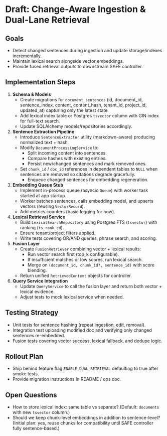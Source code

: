 # Draft: Change-Aware Ingestion & Dual-Lane Retrieval

## Goals
- Detect changed sentences during ingestion and update storage/indexes incrementally.
- Maintain lexical search alongside vector embeddings.
- Provide fused retrieval outputs to downstream SAFE controller.

## Implementation Steps
1. **Schema & Models**
   - Create migrations for `document_sentences` (id, document_id, sentence_index, content, content_hash, tenant_id, project_id, updated_at) capturing only the latest state.
   - Add lexical index table or Postgres `tsvector` column with GIN index for full-text search.
   - Update SQLAlchemy models/repositories accordingly.
2. **Sentence Extraction Pipeline**
   - Introduce `SentenceExtractor` utility (markdown-aware) producing normalized text + hash.
   - Modify `DocumentProcessingService` to:
     - Split incoming content into sentences.
     - Compare hashes with existing entries.
     - Persist new/changed sentences and mark removed ones.
   - Set `chunk_id` / `doc_id` references in dependent tables to `NULL` when sentences are removed so citations degrade gracefully.
     - Enqueue changed sentences for embedding regeneration.
3. **Embedding Queue Stub**
   - Implement in-process queue (asyncio `Queue`) with worker task started at app startup.
   - Worker batches sentences, calls embedding model, and upserts vectors (reusing `VectorRecord`).
   - Add metrics counters (basic logging for now).
4. **Lexical Retrieval Service**
   - Build `LexicalSearchRepository` using Postgres FTS (`tsvector`) with ranking (`ts_rank_cd`).
   - Ensure tenant/project filters applied.
   - Write tests covering OR/AND queries, phrase search, and scoring.
5. **Fusion Layer**
   - Create `FusionRetriever` combining vector + lexical results:
     - Run vector search first (top_k configurable).
     - If insufficient matches or low scores, run lexical search.
     - Merge on `(document_id, chunk_id?, sentence_id)` with score blending.
   - Return unified `RetrievedContext` objects for controller.
6. **Query Service Integration**
   - Update `QueryService` to call the fusion layer and return both vector + lexical evidence.
   - Adjust tests to mock lexical service when needed.

## Testing Strategy
- Unit tests for sentence hashing (repeat ingestion, edit, removal).
- Integration test uploading modified doc and verifying only changed sentences re-embedded.
- Fusion tests covering vector success, lexical fallback, and dedupe logic.

## Rollout Plan
- Ship behind feature flag `ENABLE_DUAL_RETRIEVAL` defaulting to true after smoke tests.
- Provide migration instructions in README / ops doc.

## Open Questions
- How to store lexical index: same table vs separate? (Default: `documents` with new `tsvector` column.)
- Should we keep chunk-level embeddings in addition to sentence-level? (Initial plan: yes, reuse chunks for compatibility until SAFE controller fully sentence-based.)
